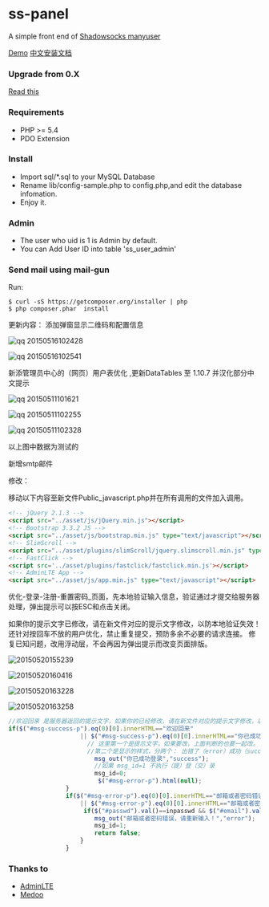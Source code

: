 ss-panel
========

A simple front end of [Shadowsocks manyuser](https://github.com/mengskysama/shadowsocks/tree/manyuser
)  

[Demo](https://cattt.com) [中文安装文档](https://github.com/orvice/ss-panel/wiki/Install-Guide-zh_cn)

### Upgrade from 0.X

[Read this](https://github.com/orvice/ss-panel/blob/master/upgrade_to_v2.md)

### Requirements
* PHP >= 5.4
* PDO Extension

### Install
* Import sql/*.sql to your MySQL Database
* Rename lib/config-sample.php to config.php,and edit the database infomation.
* Enjoy it.

### Admin
* The user who uid is 1 is Admin by default.
* You can Add User ID into table 'ss_user_admin'

### Send mail using mail-gun
Run:

```
$ curl -sS https://getcomposer.org/installer | php
$ php composer.phar  install
```
更新内容：
添加弹窗显示二维码和配置信息

![qq 20150516102428](https://cloud.githubusercontent.com/assets/11162054/7664380/12f6a418-fbb7-11e4-90aa-d95b7c53ca86.png)

![qq 20150516102541](https://cloud.githubusercontent.com/assets/11162054/7664419/b2e55cd4-fbb8-11e4-8131-cb86d30c4ed4.png)

新添管理员中心的（网页）用户表优化 ,更新DataTables 至 1.10.7 并汉化部分中文提示

![qq 20150511101621](https://cloud.githubusercontent.com/assets/11162054/7557585/e0e0b55c-f7c6-11e4-8569-695fd7cd4785.png)

![qq 20150511102255](https://cloud.githubusercontent.com/assets/11162054/7557633/d1a2c142-f7c7-11e4-9047-99ca7fd3c3f7.png)

![qq 20150511102328](https://cloud.githubusercontent.com/assets/11162054/7557634/d5c022a6-f7c7-11e4-843c-3783ed02c3ef.png)

以上图中数据为测试的

新增smtp邮件

修改：

移动以下内容至新文件Public_javascript.php并在所有调用<?php require_once '_footer.php'; ?>的文件加入<?php include_once '../Public_javascript.php'; ?>调用。
```html
<!-- jQuery 2.1.3 -->
<script src="../asset/js/jQuery.min.js"></script>
<!-- Bootstrap 3.3.2 JS -->
<script src="../asset/js/bootstrap.min.js" type="text/javascript"></script>
<!-- SlimScroll -->
<script src="../asset/plugins/slimScroll/jquery.slimscroll.min.js" type="text/javascript"></script>
<!-- FastClick -->
<script src='../asset/plugins/fastclick/fastclick.min.js'></script>
<!-- AdminLTE App -->
<script src="../asset/js/app.min.js" type="text/javascript"></script>
```

优化-登录-注册-重置密码_页面，先本地验证输入信息，验证通过才提交给服务器处理，弹出提示可以按ESC和点击关闭。

如果你的提示文字已修改，请在新文件对应的提示文字修改，以防本地验证失效！
还针对按回车不放的用户优化，禁止重复提交，预防多余不必要的请求连接。
修复已知问题，改用浮动层，不会再因为弹出提示而改变页面排版。

![20150520155239](https://cloud.githubusercontent.com/assets/11162054/7721879/f294f01c-ff0d-11e4-933f-7fbf8d3a23f2.png)

![20150520160416](https://cloud.githubusercontent.com/assets/11162054/7721878/f2925a64-ff0d-11e4-96ad-7d1dd5232423.png)

![20150520163228](https://cloud.githubusercontent.com/assets/11162054/7721964/9b15854e-ff0e-11e4-85f5-fab5d43c5645.png)

![20150520163258](https://cloud.githubusercontent.com/assets/11162054/7721989/b0bac44a-ff0e-11e4-8380-a6ba47eff3aa.png)

```js
//欢迎回来 是服务器返回的提示文字，如果你的已经修改，请在新文件对应的提示文字修改，以防本地验证失效！
if($("#msg-success-p").eq(0)[0].innerHTML=="欢迎回来" 
                    || $("#msg-success-p").eq(0)[0].innerHTML=="你已成功登录"){
                      // 这里第一个是提示文字，如果要改，上面判断的也要一起改。
                      //第二个是显示的样式，分两个： 出错了（error）成功（success ）
                        msg_out("你已成功登录","success");
                        //如果 msg_id=1 不执行（提）登（交）录
                        msg_id=0;
                         $("#msg-error-p").html(null);
                }
                if($("#msg-error-p").eq(0)[0].innerHTML=="邮箱或者密码错误" 
                    || $("#msg-error-p").eq(0)[0].innerHTML=="邮箱或者密码错误，请重新输入！"){
                     if($("#passwd").val()==inpasswd && $("#email").val()==inemail){
                        msg_out("邮箱或者密码错误，请重新输入！","error");
                        msg_id=1;
                        return false;
                    }
                }
```

### Thanks to

* [AdminLTE](https://github.com/almasaeed2010/AdminLTE)
* [Medoo](https://github.com/catfan/Medoo)

